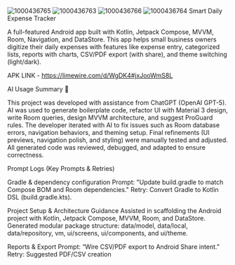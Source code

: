 ![1000436765](https://github.com/user-attachments/assets/95385a34-acb8-442f-a887-60c247de6984)
![1000436763](https://github.com/user-attachments/assets/9fadac8c-933f-4345-ab71-07806000238d)
![1000436766](https://github.com/user-attachments/assets/63351404-8096-4d12-b23b-9698ecd0e338)
![1000436764](https://github.com/user-attachments/assets/74a729ed-943d-414f-828b-89b5eb97905c)
Smart Daily Expense Tracker

A full-featured Android app built with Kotlin, Jetpack Compose, MVVM, Room, Navigation, and DataStore.
This app helps small business owners digitize their daily expenses with features like expense entry, categorized lists, reports with charts, CSV/PDF export (with share), and theme switching (light/dark).

APK LINK - https://limewire.com/d/WgDK4#jxJooWmS8L

AI Usage Summary 🤖

This project was developed with assistance from ChatGPT (OpenAI GPT-5).
AI was used to generate boilerplate code, refactor UI with Material 3 design, write Room queries, design MVVM architecture, and suggest ProGuard rules.
The developer iterated with AI to fix issues such as Room database errors, navigation behaviors, and theming setup.
Final refinements (UI previews, navigation polish, and styling) were manually tested and adjusted.
All generated code was reviewed, debugged, and adapted to ensure correctness.

Prompt Logs (Key Prompts & Retries)

Gradle & dependency configuration
Prompt: "Update build.gradle to match Compose BOM and Room dependencies."
Retry: Convert Gradle to Kotlin DSL (build.gradle.kts).

Project Setup & Architecture Guidance
Assisted in scaffolding the Android project with Kotlin, Jetpack Compose, MVVM, Room, and DataStore.
Generated modular package structure: data/model, data/local, data/repository, vm, ui/screens, ui/components, and ui/theme.

Reports & Export
Prompt: “Wire CSV/PDF export to Android Share intent.”
Retry: Suggested PDF/CSV creation


